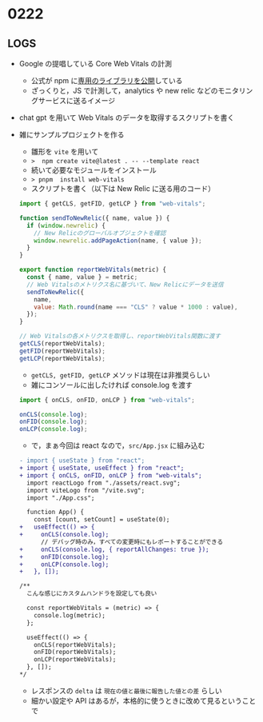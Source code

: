# 0222

## LOGS

- Google の提唱している Core Web Vitals の計測
  - 公式が npm に[専用のライブラリを公開](https://www.npmjs.com/package/web-vitals)している
  - ざっくりと，JS で計測して，analytics や new relic などのモニタリングサービスに送るイメージ
- chat gpt を用いて Web Vitals のデータを取得するスクリプトを書く
- 雑にサンプルプロジェクトを作る

  - 雛形を `vite` を用いて
  - `>  npm create vite@latest . -- --template react`
  - 続いて必要なモジュールをインストール
  - `> pnpm  install web-vitals`
  - スクリプトを書く（以下は New Relic に送る用のコード）

  ```js
  import { getCLS, getFID, getLCP } from "web-vitals";

  function sendToNewRelic({ name, value }) {
    if (window.newrelic) {
      // New Relicのグローバルオブジェクトを確認
      window.newrelic.addPageAction(name, { value });
    }
  }

  export function reportWebVitals(metric) {
    const { name, value } = metric;
    // Web Vitalsのメトリクス名に基づいて、New Relicにデータを送信
    sendToNewRelic({
      name,
      value: Math.round(name === "CLS" ? value * 1000 : value),
    });
  }

  // Web Vitalsの各メトリクスを取得し、reportWebVitals関数に渡す
  getCLS(reportWebVitals);
  getFID(reportWebVitals);
  getLCP(reportWebVitals);
  ```

  - `getCLS, getFID, getLCP` メソッドは現在は非推奨らしい
  - 雑にコンソールに出したければ console.log を渡す

  ```js
  import { onCLS, onFID, onLCP } from "web-vitals";

  onCLS(console.log);
  onFID(console.log);
  onLCP(console.log);
  ```

  - で，まぁ今回は react なので，`src/App.jsx` に組み込む

  ```diff
  - import { useState } from "react";
  + import { useState, useEffect } from "react";
  + import { onCLS, onFID, onLCP } from "web-vitals";
    import reactLogo from "./assets/react.svg";
    import viteLogo from "/vite.svg";
    import "./App.css";

    function App() {
      const [count, setCount] = useState(0);
  +   useEffect(() => {
  +     onCLS(console.log);
        // デバッグ時のみ，すべての変更時にもレポートすることができる
  +     onCLS(console.log, { reportAllChanges: true });
  +     onFID(console.log);
  +     onLCP(console.log);
  +   }, []);

  /**
    こんな感じにカスタムハンドラを設定しても良い

    const reportWebVitals = (metric) => {
      console.log(metric);
    };

    useEffect(() => {
      onCLS(reportWebVitals);
      onFID(reportWebVitals);
      onLCP(reportWebVitals);
    }, []);
  */
  ```

  - レスポンスの `delta` は `現在の値と最後に報告した値との差` らしい
  - 細かい設定や API はあるが，本格的に使うときに改めて見るということで
